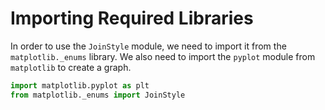 # Importing Required Libraries

In order to use the `JoinStyle` module, we need to import it from the `matplotlib._enums` library. We also need to import the `pyplot` module from `matplotlib` to create a graph.

```python
import matplotlib.pyplot as plt
from matplotlib._enums import JoinStyle
```
